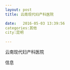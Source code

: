 ```yaml
--- 
layout: post 
title: 云南现代妇产科医院

date:   2016-05-03 13:39:56 
categories:其他  
city:昆明
  
--- 
```

   
云南现代妇产科医院

信息

